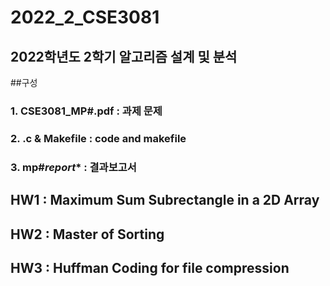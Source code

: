 # 2022_2_CSE3081
## 2022학년도 2학기 알고리즘 설계 및 분석

##구성
### 1. CSE3081_MP#.pdf : 과제 문제
### 2. .c & Makefile : code and makefile
### 3. mp#_report_* : 결과보고서

## HW1 : Maximum Sum Subrectangle in a 2D Array
## HW2 : Master of Sorting
## HW3 : Huffman Coding for file compression
